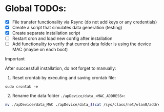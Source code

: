 # Global TODOs:
- [x] File transfer functionality via Rsync (do not add keys or any credentials)
- [x] Create a script that simulates data generation (testing)
- [x] Create separate installation script
- [ ] Restart cron and load new config after installation
- [ ] Add functionality to verify that current data folder is using the device MAC (maybe on each boot)

> [!IMPORTANT]
> After successfull installation, do not forget to manually:
> 1. Reset crontab by executing and saving crontab file:
> ``` shell
> sudo crontab -e
> ```
> 2. Rename the data folder ```./apDevice/data_<MAC_ADDRESS>```:
> ``` bash
> mv ./apDevice/data_MAC ./apDevice/data_$(cat /sys/class/net/wlan0/address | tr ':' '-')
> ```
